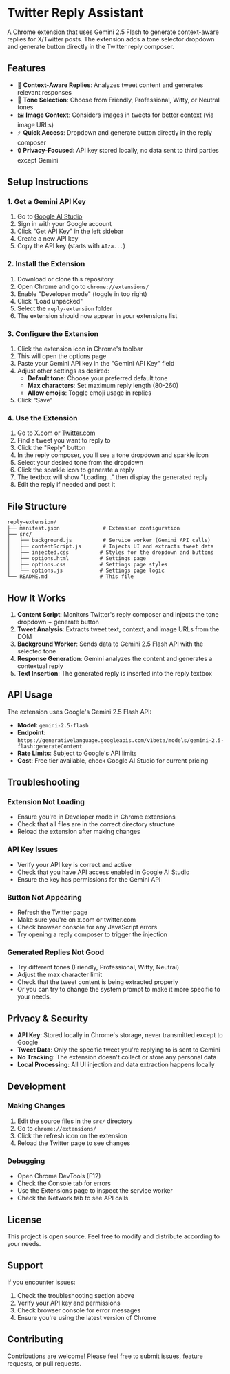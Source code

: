 # Twitter Reply Assistant

A Chrome extension that uses Gemini 2.5 Flash to generate context-aware replies for X/Twitter posts. The extension adds a tone selector dropdown and generate button directly in the Twitter reply composer.

## Features

- 🎯 **Context-Aware Replies**: Analyzes tweet content and generates relevant responses
- 🎨 **Tone Selection**: Choose from Friendly, Professional, Witty, or Neutral tones
- 🖼️ **Image Context**: Considers images in tweets for better context (via image URLs)
- ⚡ **Quick Access**: Dropdown and generate button directly in the reply composer
- 🔒 **Privacy-Focused**: API key stored locally, no data sent to third parties except Gemini

## Setup Instructions

### 1. Get a Gemini API Key

1. Go to [Google AI Studio](https://aistudio.google.com/)
2. Sign in with your Google account
3. Click "Get API Key" in the left sidebar
4. Create a new API key
5. Copy the API key (starts with `AIza...`)

### 2. Install the Extension

1. Download or clone this repository
2. Open Chrome and go to `chrome://extensions/`
3. Enable "Developer mode" (toggle in top right)
4. Click "Load unpacked"
5. Select the `reply-extension` folder
6. The extension should now appear in your extensions list

### 3. Configure the Extension

1. Click the extension icon in Chrome's toolbar
2. This will open the options page
3. Paste your Gemini API key in the "Gemini API Key" field
4. Adjust other settings as desired:
   - **Default tone**: Choose your preferred default tone
   - **Max characters**: Set maximum reply length (80-260)
   - **Allow emojis**: Toggle emoji usage in replies
5. Click "Save"

### 4. Use the Extension

1. Go to [X.com](https://x.com) or [Twitter.com](https://twitter.com)
2. Find a tweet you want to reply to
3. Click the "Reply" button
4. In the reply composer, you'll see a tone dropdown and sparkle icon
5. Select your desired tone from the dropdown
6. Click the sparkle icon to generate a reply
7. The textbox will show "Loading..." then display the generated reply
8. Edit the reply if needed and post it

## File Structure

```
reply-extension/
├── manifest.json              # Extension configuration
├── src/
│   ├── background.js          # Service worker (Gemini API calls)
│   ├── contentScript.js       # Injects UI and extracts tweet data
│   ├── injected.css          # Styles for the dropdown and buttons
│   ├── options.html          # Settings page
│   ├── options.css           # Settings page styles
│   └── options.js            # Settings page logic
└── README.md                 # This file
```

## How It Works

1. **Content Script**: Monitors Twitter's reply composer and injects the tone dropdown + generate button
2. **Tweet Analysis**: Extracts tweet text, context, and image URLs from the DOM
3. **Background Worker**: Sends data to Gemini 2.5 Flash API with the selected tone
4. **Response Generation**: Gemini analyzes the content and generates a contextual reply
5. **Text Insertion**: The generated reply is inserted into the reply textbox

## API Usage

The extension uses Google's Gemini 2.5 Flash API:
- **Model**: `gemini-2.5-flash`
- **Endpoint**: `https://generativelanguage.googleapis.com/v1beta/models/gemini-2.5-flash:generateContent`
- **Rate Limits**: Subject to Google's API limits
- **Cost**: Free tier available, check Google AI Studio for current pricing

## Troubleshooting

### Extension Not Loading
- Ensure you're in Developer mode in Chrome extensions
- Check that all files are in the correct directory structure
- Reload the extension after making changes

### API Key Issues
- Verify your API key is correct and active
- Check that you have API access enabled in Google AI Studio
- Ensure the key has permissions for the Gemini API

### Button Not Appearing
- Refresh the Twitter page
- Make sure you're on x.com or twitter.com
- Check browser console for any JavaScript errors
- Try opening a reply composer to trigger the injection

### Generated Replies Not Good
- Try different tones (Friendly, Professional, Witty, Neutral)
- Adjust the max character limit
- Check that the tweet content is being extracted properly
- Or you can try to change the system prompt to make it more specific to your needs.

## Privacy & Security

- **API Key**: Stored locally in Chrome's storage, never transmitted except to Google
- **Tweet Data**: Only the specific tweet you're replying to is sent to Gemini
- **No Tracking**: The extension doesn't collect or store any personal data
- **Local Processing**: All UI injection and data extraction happens locally

## Development

### Making Changes
1. Edit the source files in the `src/` directory
2. Go to `chrome://extensions/`
3. Click the refresh icon on the extension
4. Reload the Twitter page to see changes

### Debugging
- Open Chrome DevTools (F12)
- Check the Console tab for errors
- Use the Extensions page to inspect the service worker
- Check the Network tab to see API calls

## License

This project is open source. Feel free to modify and distribute according to your needs.

## Support

If you encounter issues:
1. Check the troubleshooting section above
2. Verify your API key and permissions
3. Check browser console for error messages
4. Ensure you're using the latest version of Chrome

## Contributing

Contributions are welcome! Please feel free to submit issues, feature requests, or pull requests.
